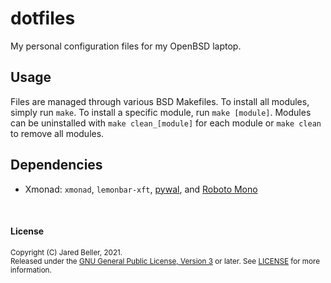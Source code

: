# dotfiles

My personal configuration files for my OpenBSD laptop.

## Usage

Files are managed through various BSD Makefiles. To install all modules, simply run `make`. To install a specific module, run `make [module]`. Modules can be uninstalled with `make clean_[module]` for each module or `make clean` to remove all modules.

## Dependencies

- Xmonad: `xmonad`, `lemonbar-xft`, [pywal](https://github.com/dylanaraps/pywal), and [Roboto Mono](https://github.com/googlefonts/RobotoMono)

<br />

#### License

<sup>
Copyright (C) Jared Beller, 2021.
</sup>
<br />
<sup>
Released under the <a href="https://www.gnu.org/licenses/gpl-3.0.txt">GNU General Public License, Version 3</a> or later. See <a href="LICENSE">LICENSE</a> for more information.
</sup>
